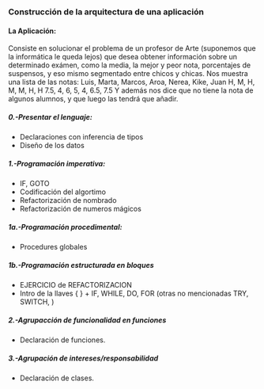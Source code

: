 ### Construcción de la arquitectura de una aplicación

#### La Aplicación:
Consiste en solucionar el problema de un profesor de Arte (suponemos que la informática le queda lejos) que desea obtener información sobre un determinado exámen, como la media, la mejor y peor nota, porcentajes de suspensos, y eso mismo segmentado entre chicos y chicas.
Nos muestra una lista de las notas:
Luis, Marta, Marcos, Aroa, Nerea, Kike, Juan
H,    M,     H,      M,    M,     H,    H
7.5,  4,     6,      5,    4,     6.5,  7.5 
Y además nos dice que no tiene la nota de algunos alumnos, y que luego las tendrá que añadir.


##### 0.-Presentar el lenguaje:

- Declaraciones con inferencia de tipos
- Diseño de los datos    

##### 1.-Programación imperativa:  
- IF, GOTO  
- Codificación del algortimo  
- Refactorización de nombrado  
- Refactorización de numeros mágicos  

##### 1a.-Programación procedimental:  
- Procedures globales  

##### 1b.-Programación estructurada en bloques
- EJERCICIO de REFACTORIZACION
- Intro de la llaves { } + IF, WHILE, DO, FOR (otras no mencionadas TRY, SWITCH, )

##### 2.-Agrupacción de funcionalidad en funciones
- Declaración de funciones.

##### 3.-Agrupación de intereses/responsabilidad
- Declaración de clases.